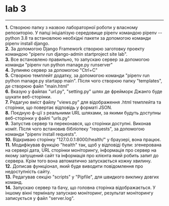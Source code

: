 # lab 3
***
**1.** Створюю папку з назвою лабораторної роботи у власному репозиторію. У папці ініціалізую середовище pipenv командою pipenv --python 3.8 та встановлюю необхідні пакети за допомогою команди pipenv install django.  
**2.** За допомогою Django Framework створюю заготовку проекту командою "pipenv run django-admin startproject site lab".  
**3.** Все встановлено правильно, то запускаю сервер за допомогою команди "pipenv run python manage.py runserver"  
**4.** Зупиняю сервер за допомогою "Ctrl+C"  
**5.** Створюю темплейт додатку, за допомогою команди "pipenv run python manage.py startapp main". Після чого створюю папку "templates", де створюю файл "main.html"      
**6.** Вказую у файлах "url.py", "setting.py" шлях де фрейморк Джанго буде шукати веб-сторінки.  
**7.** Редагую вміст файлу "views.py" для відображення .html темплейта та сторінки, що повертає відповідь у форматі JSON.  
**8.** Поєдную ф-ції з реальними URL шляхами, за якими будуть доступны веб-сторінки у файлі "urls.py"   
**9.** Запустив сервер та переконався, що сторінки доступні. Виконав коміт. Після чого встановив бібліотеку "requests", за допомогою команди "pipenv install requests".   
**10.** Відкриваю сторінку "127.0.0.1:8000/health/" у браузері, вона працює.      
**11.** Модифікував функцію "health" так, щоб у відповіді були: згенерована на сервері дата, URL сторінки моніторингу, інформація про сервер на якому запущений сайт та інформація про клієнта який робить запит до сервера. Крім того вона автоматично запускається кожну хвилину.  
**12.** Дописав функціонал, який буде виводити повідомлення про недоступність сайту.  
**13.** Редагував секцію "scripts" у "Pipfile", для швидкого виклику довгих команд.   
**14.** Запускаю сервер та бачу, що головна сторінка відображається. У іншому вікні терміналу запускаю моніторинг, результат моніторингу записується у файл "server.log".